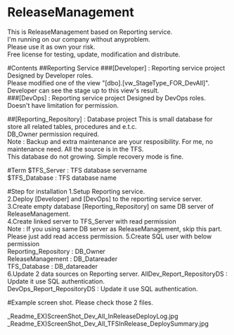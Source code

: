# ReleaseManagement

This is ReleaseManagement based on Reporting service.<br>
I'm running on our company without anyproblem.<br>
Please use it as own your risk.<br>
Free license for testing, update, modification and distribute.<br>

#Contents
##Reporting Service
###[Developer] : Reporting service project
Designed by Developer roles.<br>
Please modified one of the view "[dbo].[vw_StageType_FOR_DevAll]".<br>
Developer can see the stage up to this view's result.<br>
###[DevOps] : Reporting service project
Designed by DevOps roles.<br>
Doesn't have limitation for permission.<br>

##[Reporting_Repository] : Database project
This is small database for store all related tables, procedures and e.t.c.<br>
DB_Owner permission required.<br>
Note : Backup and extra maintenance are your resposibility. For me, no maintenance need. All the source is in the TFS.<br>
This database do not growing. Simple recovery mode is fine.<br>

#Term
$TFS_Server : TFS database servername<br>
$TFS_Database : TFS database name

#Step for installation
1.Setup Reporting service.<br>
2.Deploy [Developer] and [DevOps] to the reporting service server.<br>
3.Create empty database [Reporting_Repository] on same DB server of ReleaseManagement.<br>
4.Create linked server to TFS_Server with read permission<br>
Note : If you using same DB server as ReleaseManagement, skip this part. Please just add read access permission.
5.Create SQL user with below permission<br>
Reporting_Repository : DB_Owner<br>
ReleaseManagement : DB_Datareader<br>
TFS_Database : DB_datareader<br>
6.Update 2 data sources on Reporting server.
AllDev_Report_RepositoryDS : Update it use SQL authentication.<br>
DevOps_Report_RepositoryDS : Update it use SQL authentication.

#Example screen shot.
Please check those 2 files.

_Readme_EX)ScreenShot_Dev_All_InReleaseDeployLog.jpg
_Readme_EX)ScreenShot_Dev_All_TFSInRelease_DeploySummary.jpg
